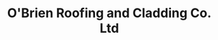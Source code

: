 ---
title: "O'Brien Roofing and Cladding Co. Ltd"
address: "U64 Western Parkway Business pk Ballymount Dublin 12 Co. Dublin"
tel: "(01)4199606"
county: "Dublin"
category: "Hotels"
type: "Content"
lat: "53.313587"
lng: "-6.348589"
---